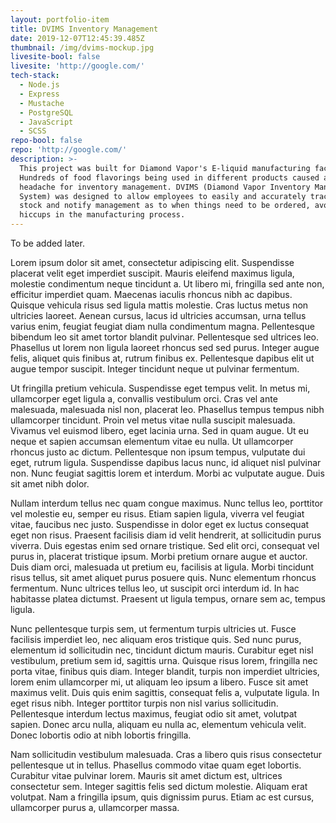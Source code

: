 ```yaml
---
layout: portfolio-item
title: DVIMS Inventory Management
date: 2019-12-07T12:45:39.485Z
thumbnail: /img/dvims-mockup.jpg
livesite-bool: false
livesite: 'http://google.com/'
tech-stack:
  - Node.js
  - Express
  - Mustache
  - PostgreSQL
  - JavaScript
  - SCSS
repo-bool: false
repo: 'http://google.com/'
description: >-
  This project was built for Diamond Vapor's E-liquid manufacturing facility.
  Hundreds of food flavorings being used in different products caused a huge
  headache for inventory management. DVIMS (Diamond Vapor Inventory Management
  System) was designed to allow employees to easily and accurately track their
  stock and notify management as to when things need to be ordered, avoiding
  hiccups in the manufacturing process.
---
```

To be added later.

Lorem ipsum dolor sit amet, consectetur adipiscing elit. Suspendisse placerat velit eget imperdiet suscipit. Mauris eleifend maximus ligula, molestie condimentum neque tincidunt a. Ut libero mi, fringilla sed ante non, efficitur imperdiet quam. Maecenas iaculis rhoncus nibh ac dapibus. Quisque vehicula risus sed ligula mattis molestie. Cras luctus metus non ultricies laoreet. Aenean cursus, lacus id ultricies accumsan, urna tellus varius enim, feugiat feugiat diam nulla condimentum magna. Pellentesque bibendum leo sit amet tortor blandit pulvinar. Pellentesque sed ultrices leo. Phasellus ut lorem non ligula laoreet rhoncus sed sed purus. Integer augue felis, aliquet quis finibus at, rutrum finibus ex. Pellentesque dapibus elit ut augue tempor suscipit. Integer tincidunt neque ut pulvinar fermentum.



Ut fringilla pretium vehicula. Suspendisse eget tempus velit. In metus mi, ullamcorper eget ligula a, convallis vestibulum orci. Cras vel ante malesuada, malesuada nisl non, placerat leo. Phasellus tempus tempus nibh ullamcorper tincidunt. Proin vel metus vitae nulla suscipit malesuada. Vivamus vel euismod libero, eget lacinia urna. Sed in quam augue. Ut eu neque et sapien accumsan elementum vitae eu nulla. Ut ullamcorper rhoncus justo ac dictum. Pellentesque non ipsum tempus, vulputate dui eget, rutrum ligula. Suspendisse dapibus lacus nunc, id aliquet nisl pulvinar non. Nunc feugiat sagittis lorem et interdum. Morbi ac vulputate augue. Duis sit amet nibh dolor.



Nullam interdum tellus nec quam congue maximus. Nunc tellus leo, porttitor vel molestie eu, semper eu risus. Etiam sapien ligula, viverra vel feugiat vitae, faucibus nec justo. Suspendisse in dolor eget ex luctus consequat eget non risus. Praesent facilisis diam id velit hendrerit, at sollicitudin purus viverra. Duis egestas enim sed ornare tristique. Sed elit orci, consequat vel purus in, placerat tristique ipsum. Morbi pretium ornare augue et auctor. Duis diam orci, malesuada ut pretium eu, facilisis at ligula. Morbi tincidunt risus tellus, sit amet aliquet purus posuere quis. Nunc elementum rhoncus fermentum. Nunc ultrices tellus leo, ut suscipit orci interdum id. In hac habitasse platea dictumst. Praesent ut ligula tempus, ornare sem ac, tempus ligula.



Nunc pellentesque turpis sem, ut fermentum turpis ultricies ut. Fusce facilisis imperdiet leo, nec aliquam eros tristique quis. Sed nunc purus, elementum id sollicitudin nec, tincidunt dictum mauris. Curabitur eget nisl vestibulum, pretium sem id, sagittis urna. Quisque risus lorem, fringilla nec porta vitae, finibus quis diam. Integer blandit, turpis non imperdiet ultricies, lorem enim ullamcorper mi, ut aliquam leo ipsum a libero. Fusce sit amet maximus velit. Duis quis enim sagittis, consequat felis a, vulputate ligula. In eget risus nibh. Integer porttitor turpis non nisl varius sollicitudin. Pellentesque interdum lectus maximus, feugiat odio sit amet, volutpat sapien. Donec arcu nulla, aliquam eu nulla ac, elementum vehicula velit. Donec lobortis odio at nibh lobortis fringilla.



Nam sollicitudin vestibulum malesuada. Cras a libero quis risus consectetur pellentesque ut in tellus. Phasellus commodo vitae quam eget lobortis. Curabitur vitae pulvinar lorem. Mauris sit amet dictum est, ultrices consectetur sem. Integer sagittis felis sed dictum molestie. Aliquam erat volutpat. Nam a fringilla ipsum, quis dignissim purus. Etiam ac est cursus, ullamcorper purus a, ullamcorper massa.
